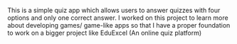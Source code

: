This is a simple quiz app which allows users to answer quizzes with four options and only one correct answer. 
I worked on this project to learn more about developing games/ game-like apps so that I have a proper foundation to work on a bigger project like EduExcel (An online quiz platform)
